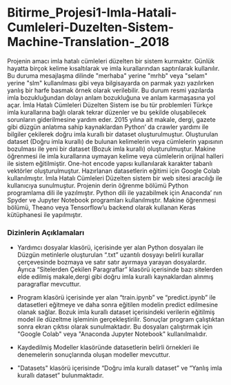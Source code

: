 # Bitirme_Projesi1-Imla-Hatali-Cumleleri-Duzelten-Sistem-Machine-Translation-_2018

Projenin amacı imla hatalı cümleleri düzelten bir sistem kurmaktır. Günlük hayatta birçok kelime kısaltılarak ve imla kurallarından saptırılarak kullanılır. Bu duruma mesajlaşma dilinde "merhaba" yerine "mrhb" veya "selam" yerine "slm" kullanılması gibi veya bilgisayarda on parmak yazı yazılırken yanlış bir harfe basmak örnek olarak verilebilir. Bu durum resmi yazılarda imla bozukluğundan dolayı anlam bozukluğuna ve anlam karmaşasına yol açar.
İmla Hatalı Cümleleri Düzelten Sistem ise bu tür problemleri Türkçe imla kurallarına bağlı olarak tekrar düzenler ve bu şekilde oluşabilecek sorunların giderilmesine yardım eder. 2015 yılına ait makale, dergi, gazete gibi düzgün anlatıma sahip kaynaklardan Python’ da crawler yardımı ile bilgiler çekilerek doğru imla kurallı bir dataset oluşturulmuştur. Oluşturulan dataset (Doğru imla kurallı) de bulunan kelimelerin veya cümlelerin yapısının bozulması ile yeni bir dataset (Bozuk imla kurallı) oluşturulmuştur. Makine öğrenmesi ile imla kurallarına uymayan kelime veya cümlelerin orijinal halleri ile sistem eğitilmiştir.
One-hot encode yapısı kullanılarak karakter tabanlı vektörler oluşturulmuştur. Hazırlanan datasetlerin eğitimi için Google Colab kullanılmıştır. İmla Hatalı Cümleleri Düzelten sistem bir web sitesi aracılığı ile kullanıcıya sunulmuştur. Projenin derin öğrenme bölümü Python programlama dili ile yazılmıştır. Python dili ile yazabilmek için Anaconda’ nın Spyder ve Jupyter Notebook programları kullanılmıştır. Makine öğrenmesi bölümü, Theano veya Tensorflow’u backend olarak kullanan Keras kütüphanesi ile yapılmıştır.


### Dizinlerin Açıklamaları
* Yardımcı dosyalar klasörü, içerisinde yer alan Python dosyaları ile Düzgün metinlerle oluşturulan “.txt” uzantılı dosyayı belirli kurallar çerçevesinde bozmaya ve satır satır ayırmaya yarayan dosyalardır. Ayrıca “Sitelerden Çekilen Paragraflar” klasörü içerisinde bazı sitelerden elde edilmiş makale,dergi gibi doğru imla kurallı kaynaklardan alınmış paragraflar mevcuttur.

* Program klasörü içerisinde yer alan “train.ipynb” ve “predict.ipynb” ile datasetleri eğitmeye ve daha sonra eğitilen modelin predict edilmesine olanak sağlar. Bozuk imla kurallı dataset içerisindeki verilerin eğitilmiş model ile düzeltme işleminin gerçekleştirilir. Sonuçlar program çalıştıktan sonra ekran çıktısı olarak sunulmaktadır. Bu dosyaları çalıştırmak için "Google Colab" veya "Anaconda Jupyter Notebook" kullanılmalıdır.

* Kaydedilmiş Modeller klasöründe datasetlerin belirli örnekleri ile denemelerin sonuçlarında oluşan modeller mevcuttur.

* "Datasets" klasörü içerisinde “Doğru imla kurallı dataset” ve “Yanlış imla kurallı dataset” bulunmaktadır.
